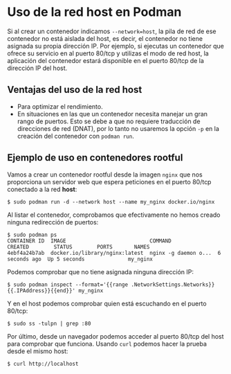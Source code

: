 # Uso de la red host en Podman

Si al crear un contenedor indicamos `--network=host`, la pila de red de ese contenedor no está aislada del host, es decir, el contenedor no tiene asignada su propia dirección IP. Por ejemplo, si ejecutas un contenedor que ofrece su servicio en al puerto 80/tcp y utilizas el modo de red host, la aplicación del contenedor estará disponible en el puerto 80/tcp de la dirección IP del host.

## Ventajas del uso de la red host

* Para optimizar el rendimiento.
* En situaciones en las que un contenedor necesita manejar un gran rango de puertos.
    Esto se debe a que no requiere traducción de direcciones de red (DNAT), por lo tanto no usaremos la opción `-p` en la creación del contenedor con `podman run`.

## Ejemplo de uso en contenedores rootful

Vamos a crear un contenedor rootful desde la imagen `nginx` que nos proporciona un servidor web que espera peticiones en el puerto 80/tcp conectado a la red **host**:

```
$ sudo podman run -d --network host --name my_nginx docker.io/nginx
```
Al listar el contenedor, comprobamos que efectivamente no hemos creado ninguna redirección de puertos:

```
$ sudo podman ps
CONTAINER ID  IMAGE                           COMMAND               CREATED        STATUS        PORTS       NAMES
4ebf4a24b7ab  docker.io/library/nginx:latest  nginx -g daemon o...  6 seconds ago  Up 5 seconds              my_nginx
```

Podemos comprobar que no tiene asignada ninguna dirección IP:

```
$ sudo podman inspect --format='{{range .NetworkSettings.Networks}}{{.IPAddress}}{{end}}' my_nginx
```

Y en el host podemos comprobar quien está escuchando en el puerto 80/tcp:

```
$ sudo ss -tulpn | grep :80
```

Por último, desde un navegador podemos acceder al puerto 80/tcp del host para comprobar que funciona. Usando `curl` podemos hacer la prueba desde el mismo host:

```
$ curl http://localhost
```



